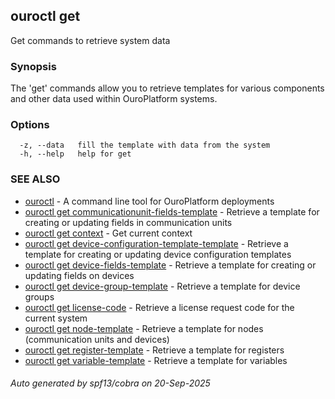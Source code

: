 ## ouroctl get

Get commands to retrieve system data

### Synopsis

The 'get' commands allow you to retrieve templates for various components and other data used within OuroPlatform systems.

### Options

```
  -z, --data   fill the template with data from the system
  -h, --help   help for get
```

### SEE ALSO

* [ouroctl](ouroctl.md)	 - A command line tool for OuroPlatform deployments
* [ouroctl get communicationunit-fields-template](ouroctl_get_communicationunit-fields-template.md)	 - Retrieve a template for creating or updating fields in communication units
* [ouroctl get context](ouroctl_get_context.md)	 - Get current context
* [ouroctl get device-configuration-template-template](ouroctl_get_device-configuration-template-template.md)	 - Retrieve a template for creating or updating device configuration templates
* [ouroctl get device-fields-template](ouroctl_get_device-fields-template.md)	 - Retrieve a template for creating or updating fields on devices
* [ouroctl get device-group-template](ouroctl_get_device-group-template.md)	 - Retrieve a template for device groups
* [ouroctl get license-code](ouroctl_get_license-code.md)	 - Retrieve a license request code for the current system
* [ouroctl get node-template](ouroctl_get_node-template.md)	 - Retrieve a template for nodes (communication units and devices)
* [ouroctl get register-template](ouroctl_get_register-template.md)	 - Retrieve a template for registers
* [ouroctl get variable-template](ouroctl_get_variable-template.md)	 - Retrieve a template for variables

###### Auto generated by spf13/cobra on 20-Sep-2025
